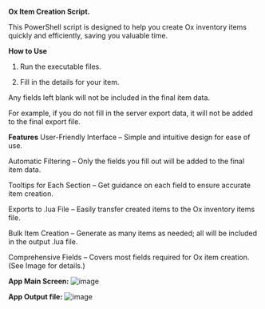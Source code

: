 **Ox Item Creation Script.**

This PowerShell script is designed to help you create Ox inventory items quickly and efficiently, saving you valuable time.

**How to Use**
1. Run the executable files.

2. Fill in the details for your item.

Any fields left blank will not be included in the final item data.

For example, if you do not fill in the server export data, it will not be added to the final export file.

**Features**
User-Friendly Interface – Simple and intuitive design for ease of use.

Automatic Filtering – Only the fields you fill out will be added to the final item data.

Tooltips for Each Section – Get guidance on each field to ensure accurate item creation.

Exports to .lua File – Easily transfer created items to the Ox inventory items file.

Bulk Item Creation – Generate as many items as needed; all will be included in the output .lua file.

Comprehensive Fields – Covers most fields required for Ox item creation. (See Image for details.)

**App Main Screen:**
![image](https://github.com/user-attachments/assets/b0ff655b-a6e0-48cb-9768-0822421ae69d)

**App Output file:**
![image](https://github.com/user-attachments/assets/1fc61a9f-8345-479c-a0f4-6190532c6ae9)
